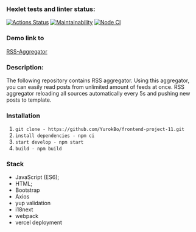 ### Hexlet tests and linter status:
[![Actions Status](https://github.com/YurokBo/frontend-project-11/actions/workflows/hexlet-check.yml/badge.svg)](https://github.com/YurokBo/frontend-project-11/actions)
[![Maintainability](https://api.codeclimate.com/v1/badges/34b3442d84f6ce27522c/maintainability)](https://codeclimate.com/github/YurokBo/frontend-project-11/maintainability)
[![Node CI](https://github.com/YurokBo/frontend-project-11/actions/workflows/nodejs.yml/badge.svg)](https://github.com/YurokBo/frontend-project-11/actions)

### Demo link to
<a href="https://frontend-project-11-swart-eight.vercel.app/">RSS-Aggregator</a>

### Description:

The following repository contains RSS aggregator. Using this aggregator, you can easily read posts from unlimited amount of feeds at once. RSS aggregator reloading all sources automatically every 5s and pushing new posts to template.

### Installation
1) ```git clone - https://github.com/YurokBo/frontend-project-11.git```
2) ```install dependencies - npm ci```
3) ```start develop - npm start```
4) ```build - npm build```

### Stack
 - JavaScript (ES6);
 - HTML;
 - Bootstrap
 - Axios
 - yup validation
 - i18next
 - webpack
 - vercel deployment
